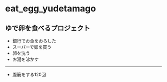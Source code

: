 # eat_egg_yudetamago  
ゆで卵を食べるプロジェクト  
---
- 銀行でお金をおろした  
- スーパーで卵を買う  
- 卵を洗う
- お湯を沸かす
---
- 腹筋をする120回